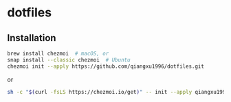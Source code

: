 # dotfiles

## Installation

```bash
brew install chezmoi  # macOS, or
snap install --classic chezmoi  # Ubuntu
chezmoi init --apply https://github.com/qiangxu1996/dotfiles.git
```

or

```bash
sh -c "$(curl -fsLS https://chezmoi.io/get)" -- init --apply qiangxu1996
```

